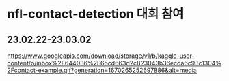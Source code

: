 # nfl-contact-detection 대회 참여
## 23.02.22-23.03.02
https://www.googleapis.com/download/storage/v1/b/kaggle-user-content/o/inbox%2F644036%2F65cd663d2c823043b36ecda6c93c1304%2Fcontact-example.gif?generation=1670265252697886&alt=media
